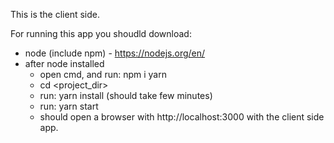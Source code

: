 This is the client side.

For running this app you shoudld download:
- node (include npm) - https://nodejs.org/en/
- after node installed
  - open cmd, and run: npm i yarn
  - cd <project_dir>
  - run: yarn install (should take few minutes)
  - run: yarn start
  - should open a browser with http://localhost:3000 with the client side app.
  
